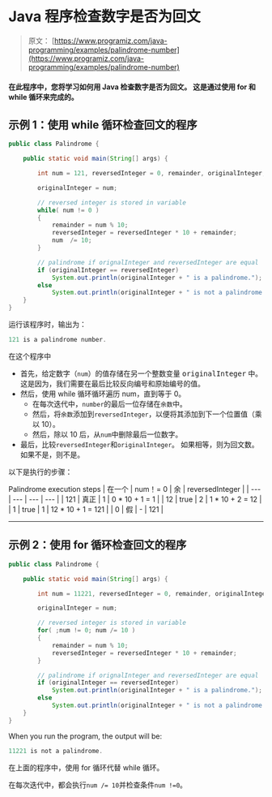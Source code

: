 # Java 程序检查数字是否为回文

> 原文： [https://www.programiz.com/java-programming/examples/palindrome-number](https://www.programiz.com/java-programming/examples/palindrome-number)

#### 在此程序中，您将学习如何用 Java 检查数字是否为回文。 这是通过使用 for 和 while 循环来完成的。

## 示例 1：使用 while 循环检查回文的程序

```java
public class Palindrome {

    public static void main(String[] args) {

        int num = 121, reversedInteger = 0, remainder, originalInteger;

        originalInteger = num;

        // reversed integer is stored in variable 
        while( num != 0 )
        {
            remainder = num % 10;
            reversedInteger = reversedInteger * 10 + remainder;
            num  /= 10;
        }

        // palindrome if orignalInteger and reversedInteger are equal
        if (originalInteger == reversedInteger)
            System.out.println(originalInteger + " is a palindrome.");
        else
            System.out.println(originalInteger + " is not a palindrome.");
    }
}
```

运行该程序时，输出为：

```java
121 is a palindrome number.
```

在这个程序中

*   首先，给定数字（`num`）的值存储在另一个整数变量 <samp>originalInteger</samp> 中。 这是因为，我们需要在最后比较反向编号和原始编号的值。
*   然后，使用 while 循环循环遍历 num，直到等于 0。
    *   在每次迭代中，`number`的最后一位存储在`余数`中。
    *   然后，将`余数`添加到`reversedInteger`，以便将其添加到下一个位置值（乘以 10）。
    *   然后，除以 10 后，从`num`中删除最后一位数字。
*   最后，比较`reversedInteger`和`originalInteger`。 如果相等，则为回文数。 如果不是，则不是。

以下是执行的步骤：

<caption>Palindrome execution steps</caption>
| 在一个 | num！= 0 | 余 | reversedInteger |
| --- | --- | --- | --- |
| 121 | 真正 | 1 | 0 * 10 + 1 = 1 |
| 12 | true | 2 | 1 * 10 + 2 = 12 |
| 1 | true | 1 | 12 * 10 + 1 = 121 |
| 0 | 假 | - | 121 |

* * *

## 示例 2：使用 for 循环检查回文的程序

```java
public class Palindrome {

    public static void main(String[] args) {

        int num = 11221, reversedInteger = 0, remainder, originalInteger;

        originalInteger = num;

        // reversed integer is stored in variable
        for( ;num != 0; num /= 10 )
        {
            remainder = num % 10;
            reversedInteger = reversedInteger * 10 + remainder;
        }

        // palindrome if orignalInteger and reversedInteger are equal
        if (originalInteger == reversedInteger)
            System.out.println(originalInteger + " is a palindrome.");
        else
            System.out.println(originalInteger + " is not a palindrome.");
    }
}
```

When you run the program, the output will be:

```java
11221 is not a palindrome.
```

在上面的程序中，使用 for 循环代替 while 循环。

在每次迭代中，都会执行`num /= 10`并检查条件`num !=0`。
